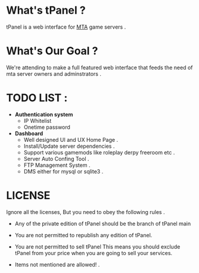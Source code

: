 # What's tPanel ? 
  tPanel is a web interface for [MTA](https://github.com/multitheftauto/mtasa-blue) game servers .

# What's Our Goal ? 
  We're attending to make a full featured web interface that feeds the need of mta server owners and adminstrators .
  
# TODO LIST : 
* **Authentication system**
  * IP Whitelist
  * Onetime password 
* **Dashboard**
  * Well designed UI and UX  Home Page .
  * Install/Update server dependencies   .
  * Support various gamemods like roleplay derpy freeroom etc .
  * Server Auto Confing Tool .
  * FTP Management System .
  * DMS either for mysql or sqlite3 .
# **LICENSE**
Ignore all the licenses, But you need to obey the following rules .

* Any of the private edition of tPanel should be the branch of tPanel main

* You are not permitted to republish any edition of tPanel.

* You are not permitted to sell tPanel This means you should exclude tPanel from your price when you are going to sell your services.

* Items not mentioned are allowed! .
